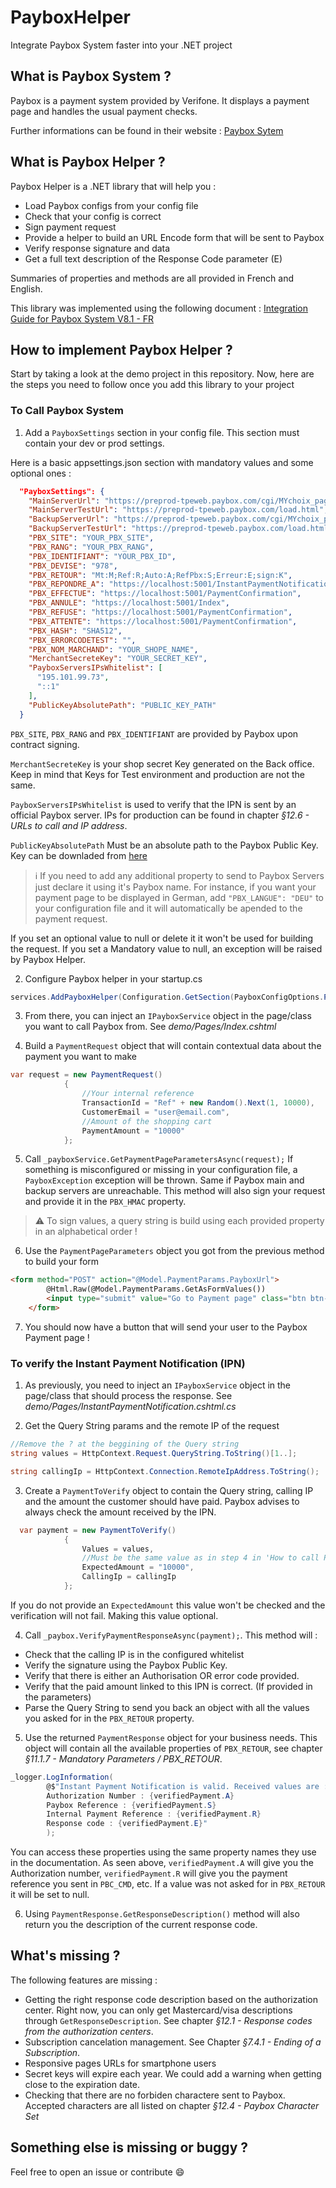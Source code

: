 # PayboxHelper
Integrate Paybox System faster into your .NET project

## What is Paybox System ?
Paybox is a payment system provided by Verifone. It displays a payment page and handles the usual payment checks.

Further informations can be found in their website : [Paybox Sytem](https://www1.paybox.com/espace-integrateur-documentation/page-de-paiement-en-redirection-paybox-system/?lang=en)

## What is Paybox Helper ?

Paybox Helper is a .NET library that will help you :
* Load Paybox configs from your config file
* Check that your config is correct
* Sign payment request
* Provide a helper to build an URL Encode form that will be sent to Paybox
* Verify response signature and data
* Get a full text description of the Response Code parameter (E)

Summaries of properties and methods are all provided in French and English.

This library was implemented using the following document : [Integration Guide for Paybox System V8.1 - FR](http://www1.paybox.com/espace-integrateur-documentation/manuels/)

## How to implement Paybox Helper ?

Start by taking a look at the demo project in this repository. Now, here are the steps you need to follow once you add this library to your project

### To Call Paybox System

1. Add a `PayboxSettings` section in your config file. This section must contain your dev or prod settings.

Here is a basic appsettings.json section with mandatory values and some optional ones :

```json
  "PayboxSettings": {
    "MainServerUrl": "https://preprod-tpeweb.paybox.com/cgi/MYchoix_pagepaiement.cgi",
    "MainServerTestUrl": "https://preprod-tpeweb.paybox.com/load.html",
    "BackupServerUrl": "https://preprod-tpeweb.paybox.com/cgi/MYchoix_pagepaiement.cgi",
    "BackupServerTestUrl": "https://preprod-tpeweb.paybox.com/load.html",
    "PBX_SITE": "YOUR_PBX_SITE",
    "PBX_RANG": "YOUR_PBX_RANG",
    "PBX_IDENTIFIANT": "YOUR_PBX_ID",
    "PBX_DEVISE": "978",
    "PBX_RETOUR": "Mt:M;Ref:R;Auto:A;RefPbx:S;Erreur:E;sign:K",
    "PBX_REPONDRE_A": "https://localhost:5001/InstantPaymentNotification",
    "PBX_EFFECTUE": "https://localhost:5001/PaymentConfirmation",
    "PBX_ANNULE": "https://localhost:5001/Index",
    "PBX_REFUSE": "https://localhost:5001/PaymentConfirmation",
    "PBX_ATTENTE": "https://localhost:5001/PaymentConfirmation",
    "PBX_HASH": "SHA512",
    "PBX_ERRORCODETEST": "",
    "PBX_NOM_MARCHAND": "YOUR_SHOPE_NAME",
    "MerchantSecreteKey": "YOUR_SECRET_KEY",
    "PayboxServersIPsWhitelist": [
      "195.101.99.73",
      "::1"
    ],
    "PublicKeyAbsolutePath": "PUBLIC_KEY_PATH"
  }
```

`PBX_SITE`, `PBX_RANG` and `PBX_IDENTIFIANT` are provided by Paybox upon contract signing.

`MerchantSecreteKey` is your shop secret Key generated on the Back office. Keep in mind that Keys for Test environment and production are not the same.

`PayboxServersIPsWhitelist` is used to verify that the IPN is sent by an official Paybox server. IPs for production can be found in chapter *§12.6 - URLs to call and IP address*.

`PublicKeyAbsolutePath` Must be an absolute path to the Paybox Public Key. Key can be downladed from [here](http://www1.paybox.com/espace-integrateur-documentation/manuels/)

> :information_source: If you need to add any additional property to send to Paybox Servers just declare it using it's Paybox name. For instance, if you want your payment page to be displayed in German, add `"PBX_LANGUE": "DEU"` to your configuration file and it will automatically be apended to the payment request.

If you set an optional value to null or delete it it won't be used for building the request.
If you set a Mandatory value to null, an exception will be raised by Paybox Helper.

2. Configure Paybox helper in your startup.cs

```cs
services.AddPayboxHelper(Configuration.GetSection(PayboxConfigOptions.PayboxSettings));
```

3. From there, you can inject an `IPayboxService` object in the page/class you want to call Paybox from. See *demo/Pages/Index.cshtml*

4. Build a `PaymentRequest` object that will contain contextual data about the payment you want to make

```cs
var request = new PaymentRequest()
            {
                //Your internal reference
                TransactionId = "Ref" + new Random().Next(1, 10000),
                CustomerEmail = "user@email.com",
                //Amount of the shopping cart
                PaymentAmount = "10000"
            };
```

5. Call `_payboxService.GetPaymentPageParametersAsync(request);` If something is misconfigured or missing in your configuration file, a `PayboxException` exception will be thrown. Same if Paybox main and backup servers are unreachable. This method will also sign your request and provide it in the `PBX_HMAC` property.

> :warning: To sign values, a query string is build using each provided property in an alphabetical order !

6. Use the `PaymentPageParameters` object you got from the previous method to build your form

```html
<form method="POST" action="@Model.PaymentParams.PayboxUrl">
        @Html.Raw(@Model.PaymentParams.GetAsFormValues())
        <input type="submit" value="Go to Payment page" class="btn btn-primary">
    </form>
```

7. You should now have a button that will send your user to the Paybox Payment page !

### To verify the Instant Payment Notification (IPN)

1. As previously, you need to inject an `IPayboxService` object in the page/class that should process the response. See *demo/Pages/InstantPaymentNotification.cshtml.cs*

2. Get the Query String params and the remote IP of the request

```cs
//Remove the ? at the beggining of the Query string
string values = HttpContext.Request.QueryString.ToString()[1..];

string callingIp = HttpContext.Connection.RemoteIpAddress.ToString();

```

3. Create a `PaymentToVerify` object to contain the Query string, calling IP and the amount the customer should have paid. Paybox advises to always check the amount received by the IPN.

```cs
  var payment = new PaymentToVerify()
            {
                Values = values,
                //Must be the same value as in step 4 in 'How to call Paybox System'
                ExpectedAmount = "10000",
                CallingIp = callingIp
            };
```

If you do not provide an `ExpectedAmount` this value won't be checked and the verification will not fail. Making this value optional.

4. Call `_paybox.VerifyPaymentResponseAsync(payment);`. This method will :
* Check that the calling IP is in the configured whitelist
* Verify the signature using the Paybox Public Key.
* Verify that there is either an Authorisation OR error code provided.
* Verify that the paid amount linked to this IPN is correct. (If provided in the parameters)
* Parse the Query String to send you back an object with all the values you asked for in the `PBX_RETOUR` property.

5. Use the returned `PaymentResponse` object for your business needs. This object will contain all the available properties of `PBX_RETOUR`, see chapter *§11.1.7 - Mandatory Parameters / PBX_RETOUR*.


```cs
_logger.LogInformation(
        @$"Instant Payment Notification is valid. Received values are :
        Authorization Number : {verifiedPayment.A}
        Paybox Reference : {verifiedPayment.S}
        Internal Payment Reference : {verifiedPayment.R}
        Response code : {verifiedPayment.E}"
        );
```
You can access these properties using the same property names they use in the documentation. As seen above, `verifiedPayment.A` will give you the Authorization number, `verifiedPayment.R` will give you the payment reference you sent in `PBC_CMD`, etc. If a value was not asked for in `PBX_RETOUR` it will be set to null.

6. Using `PaymentResponse.GetResponseDescription()` method will also return you the description of the current response code.

## What's missing ?

The following features are missing :
* Getting the right response code description based on the authorization center. Right now, you can only get Mastercard/visa descriptions through `GetResponseDescription`. See chapter *§12.1 - Response codes from the authorization centers*.
* Subscription cancelation management. See Chapter *§7.4.1 - Ending of a Subscription*.
* Responsive pages URLs for smartphone users
* Secret keys will expire each year. We could add a warning when getting close to the expiration date.
* Checking that there are no forbiden charactere sent to Paybox. Accepted characters are all listed on chapter *§12.4 - Paybox Character Set*

## Something else is missing or buggy ?

Feel free to open an issue or contribute :smile: